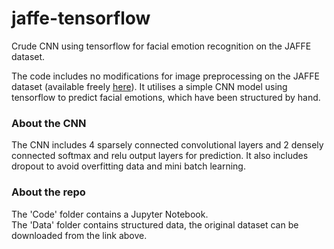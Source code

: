 # jaffe-tensorflow
Crude CNN using tensorflow for facial emotion recognition on the JAFFE dataset.

The code includes no modifications for image preprocessing on the JAFFE dataset (available freely <a href='http://www.kasrl.org/jaffe.html'>here</a>). It utilises a simple CNN model using tensorflow to predict facial emotions, which have been structured by hand.

### About the CNN
The CNN includes 4 sparsely connected convolutional layers and 2 densely connected softmax and relu output layers for prediction. It also includes dropout to avoid overfitting data and mini batch learning.

### About the repo
The 'Code' folder contains a Jupyter Notebook. <br>
The 'Data' folder contains structured data, the original dataset can be downloaded from the link above.

